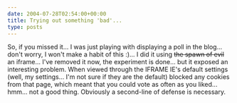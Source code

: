 ```yaml
---
date: 2004-07-28T02:54:00+00:00
title: Trying out something 'bad'...
type: posts
---
```

So, if you missed it... I was just playing with displaying a poll in the blog... don't worry, I won't make a habit of this :)... I did it using <strike>the spawn of evil</strike> an iframe... I've removed it now, the experiment is done... but it exposed an interesting problem. When viewed through the IFRAME IE's default settings (well, my settings... I'm not sure if they are the default) blocked any cookies from that page, which meant that you could vote as often as you liked... hmm... not a good thing. Obviously a second-line of defense is necessary.
